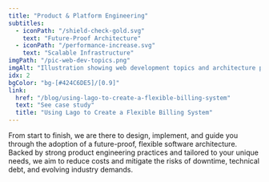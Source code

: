 ```yaml
---
title: "Product & Platform Engineering"
subtitles:
  - iconPath: "/shield-check-gold.svg"
    text: "Future-Proof Architecture"
  - iconPath: "/performance-increase.svg"
    text: "Scalable Infrastructure"
imgPath: "/pic-web-dev-topics.png"
imgAlt: "Illustration showing web development topics and architecture planning"
idx: 2
bgColor: "bg-[#424C6DE5]/[0.9]"
link:
  href: "/blog/using-lago-to-create-a-flexible-billing-system"
  text: "See case study"
  title: "Using Lago to Create a Flexible Billing System"
---
```


From start to finish, we are there to design, implement, and guide you through the adoption of a future-proof, flexible software architecture. Backed by strong product engineering practices and tailored to your unique needs, we aim to reduce costs and mitigate the risks of downtime, technical debt, and evolving industry demands.
